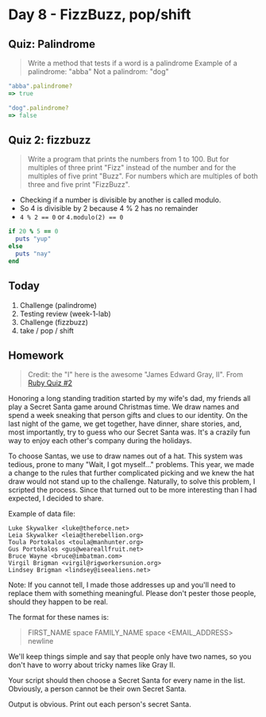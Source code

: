 Day 8 - FizzBuzz, pop/shift
======================

Quiz: Palindrome
-------------------

> Write a method that tests if a word is a palindrome
> Example of a palindrome: "abba"
> Not a palindrom: "dog"

```ruby
"abba".palindrome?
=> true

"dog".palindrome?
=> false
```


Quiz 2: fizzbuzz
---------------

> Write a program that prints the numbers from 1 to 100.
> But for multiples of three print "Fizz" instead of the
> number and for the multiples of five print "Buzz". For
> numbers which are multiples of both three and five
> print "FizzBuzz".

* Checking if a number is divisible by another is called modulo.
* So 4 is divisible by 2 because 4 % 2 has no remainder
* `4 % 2 == 0` or `4.modulo(2) == 0`

```ruby
if 20 % 5 == 0
  puts "yup"
else
  puts "nay"
end
```



## Today

1. Challenge (palindrome)
2. Testing review (week-1-lab)
3. Challenge (fizzbuzz)
4. take / pop / shift


Homework
--------

> Credit: the "I" here is the awesome "James Edward Gray, II". From [Ruby Quiz #2](http://rubyquiz.com/quiz2.html)

Honoring a long standing tradition started by my wife's dad, my friends all play
a Secret Santa game around Christmas time. We draw names and spend a week
sneaking that person gifts and clues to our identity. On the last night of the
game, we get together, have dinner, share stories, and, most importantly, try to
guess who our Secret Santa was. It's a crazily fun way to enjoy each other's
company during the holidays.

To choose Santas, we use to draw names out of a hat. This system was tedious,
prone to many "Wait, I got myself..." problems. This year, we made a change to
the rules that further complicated picking and we knew the hat draw would not
stand up to the challenge. Naturally, to solve this problem, I scripted the
process. Since that turned out to be more interesting than I had expected, I
decided to share.

Example of data file:

```
Luke Skywalker <luke@theforce.net>  
Leia Skywalker <leia@therebellion.org>  
Toula Portokalos <toula@manhunter.org>  
Gus Portokalos <gus@weareallfruit.net>  
Bruce Wayne <bruce@imbatman.com>  
Virgil Brigman <virgil@rigworkersunion.org>  
Lindsey Brigman <lindsey@iseealiens.net>  
```

Note: If you cannot tell, I made those addresses up and you'll need to replace
them with something meaningful. Please don't pester those people, should they
happen to be real.

The format for these names is:

> FIRST_NAME space FAMILY_NAME space <EMAIL_ADDRESS> newline

We'll keep things simple and say that people only have two names, so you don't
have to worry about tricky names like Gray II.

Your script should then choose a Secret Santa for every name in the list.
Obviously, a person cannot be their own Secret Santa. 

Output is obvious. Print out each person's secret Santa.


